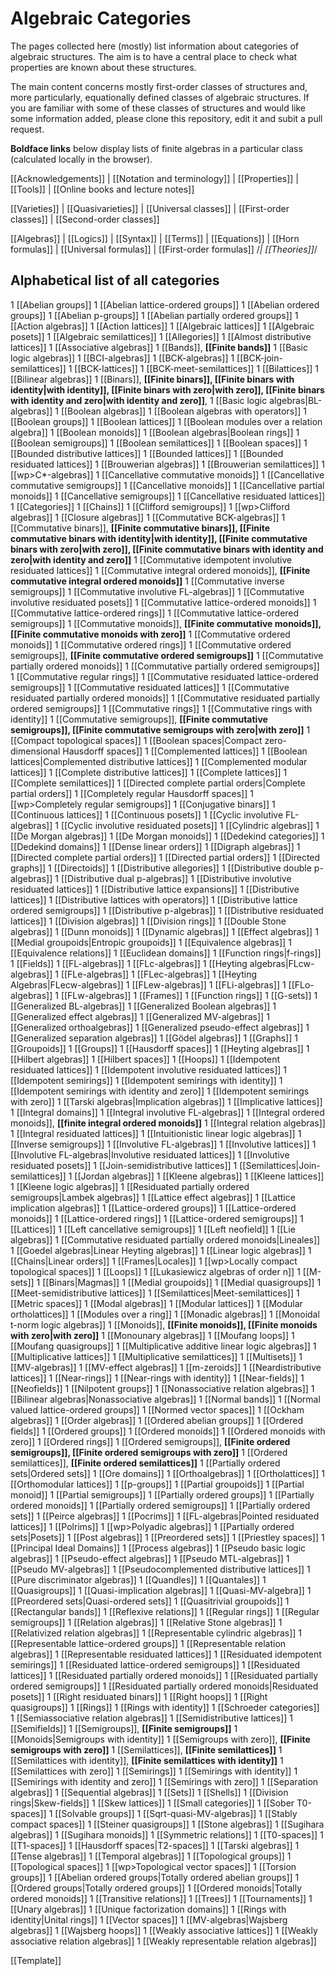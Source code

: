 # Algebraic Categories

The pages collected here (mostly) list information about categories of
algebraic structures. The aim is to have a central place to check
what properties are known about these structures. 

The main content concerns mostly first-order classes of 
structures and, more particularly, equationally defined classes of algebraic structures.
If you are familiar with some of these classes of structures and would like some information added, please clone this repository, edit it and subit a pull request.

**Boldface links** below display lists of finite algebras in a particular class (calculated locally in the browser).

[[Acknowledgements]] | [[Notation and terminology]] | [[Properties]] | [[Tools]] | [[Online books and lecture notes]]

[[Varieties]] | [[Quasivarieties]] | [[Universal classes]] | [[First-order classes]] | [[Second-order classes]] 

[[Algebras]] | [[Logics]] | [[Syntax]] | [[Terms]] | [[Equations]] | [[Horn formulas]] | [[Universal formulas]] | [[First-order formulas]] /*| [[Theories]]*/

## Alphabetical list of all categories
1 [[Abelian groups]]
1 [[Abelian lattice-ordered groups]]
1 [[Abelian ordered groups]]
1 [[Abelian p-groups]]
1 [[Abelian partially ordered groups]]
1 [[Action algebras]]
1 [[Action lattices]]
1 [[Algebraic lattices]]
1 [[Algebraic posets]]
1 [[Algebraic semilattices]]
1 [[Allegories]]
1 [[Almost distributive lattices]]
1 [[Associative algebras]]
1 [[Bands]], **[[Finite bands]]**
1 [[Basic logic algebras]]
1 [[BCI-algebras]]
1 [[BCK-algebras]]
1 [[BCK-join-semilattices]]
1 [[BCK-lattices]]
1 [[BCK-meet-semilattices]]
1 [[Bilattices]]
1 [[Bilinear algebras]]
1 [[Binars]], **[[Finite binars]], [[Finite binars with identity|with identity]], [[Finite binars with zero|with zero]], [[Finite binars with identity and zero|with identity and zero]]**, 
1 [[Basic logic algebras|BL-algebras]]
1 [[Boolean algebras]]
1 [[Boolean algebras with operators]]
1 [[Boolean groups]]
1 [[Boolean lattices]]
1 [[Boolean modules over a relation algebra]]
1 [[Boolean monoids]]
1 [[Boolean algebras|Boolean rings]]
1 [[Boolean semigroups]]
1 [[Boolean semilattices]]
1 [[Boolean spaces]]
1 [[Bounded distributive lattices]]
1 [[Bounded lattices]]
1 [[Bounded residuated lattices]]
1 [[Brouwerian algebras]]
1 [[Brouwerian semilattices]]
1 [[wp>C*-algebras]]
1 [[Cancellative commutative monoids]]
1 [[Cancellative commutative semigroups]]
1 [[Cancellative monoids]]
1 [[Cancellative partial monoids]]
1 [[Cancellative semigroups]]
1 [[Cancellative residuated lattices]]
1 [[Categories]]
1 [[Chains]]
1 [[Clifford semigroups]]
1 [[wp>Clifford algebras]]
1 [[Closure algebras]]
1 [[Commutative BCK-algebras]]
1 [[Commutative binars]], **[[Finite commutative binars]], [[Finite commutative binars with identity|with identity]], [[Finite commutative binars with zero|with zero]], [[Finite commutative binars with identity and zero|with identity and zero]]** 
1 [[Commutative idempotent involutive residuated lattices]]
1 [[Commutative integral ordered monoids]], **[[Finite commutative integral ordered monoids]]**
1 [[Commutative inverse semigroups]]
1 [[Commutative involutive FL-algebras]]
1 [[Commutative involutive residuated posets]]
1 [[Commutative lattice-ordered monoids]]
1 [[Commutative lattice-ordered rings]]
1 [[Commutative lattice-ordered semigroups]]
1 [[Commutative monoids]], **[[Finite commutative monoids]], [[Finite commutative monoids with zero]]**
1 [[Commutative ordered monoids]]
1 [[Commutative ordered rings]]
1 [[Commutative ordered semigroups]], **[[Finite commutative ordered semigroups]]**
1 [[Commutative partially ordered monoids]]
1 [[Commutative partially ordered semigroups]]
1 [[Commutative regular rings]]
1 [[Commutative residuated lattice-ordered semigroups]]
1 [[Commutative residuated lattices]]
1 [[Commutative residuated partially ordered monoids]]
1 [[Commutative residuated partially ordered semigroups]]
1 [[Commutative rings]]
1 [[Commutative rings with identity]]
1 [[Commutative semigroups]], **[[Finite commutative semigroups]], [[Finite commutative semigroups with zero|with zero]]**
1 [[Compact topological spaces]]
1 [[Boolean spaces|Compact zero-dimensional Hausdorff spaces]]
1 [[Complemented lattices]]
1 [[Boolean lattices|Complemented distributive lattices]]
1 [[Complemented modular lattices]]
1 [[Complete distributive lattices]]
1 [[Complete lattices]]
1 [[Complete semilattices]]
1 [[Directed complete partial orders|Complete partial orders]]
1 [[Completely regular Hausdorff spaces]]
1 [[wp>Completely regular semigroups]]
1 [[Conjugative binars]]
1 [[Continuous lattices]]
1 [[Continuous posets]]
1 [[Cyclic involutive FL-algebras]]
1 [[Cyclic involutive residuated posets]]
1 [[Cylindric algebras]]
1 [[De Morgan algebras]]
1 [[De Morgan monoids]]
1 [[Dedekind categories]]
1 [[Dedekind domains]]
1 [[Dense linear orders]]
1 [[Digraph algebras]]
1 [[Directed complete partial orders]]
1 [[Directed partial orders]]
1 [[Directed graphs]]
1 [[Directoids]]
1 [[Distributive allegories]]
1 [[Distributive double p-algebras]]
1 [[Distributive dual p-algebras]]
1 [[Distributive involutive residuated lattices]]
1 [[Distributive lattice expansions]]
1 [[Distributive lattices]]
1 [[Distributive lattices with operators]]
1 [[Distributive lattice ordered semigroups]]
1 [[Distributive p-algebras]]
1 [[Distributive residuated lattices]]
1 [[Division algebras]]
1 [[Division rings]]
1 [[Double Stone algebras]]
1 [[Dunn monoids]]
1 [[Dynamic algebras]]
1 [[Effect algebras]]
1 [[Medial groupoids|Entropic groupoids]]
1 [[Equivalence algebras]]
1 [[Equivalence relations]]
1 [[Euclidean domains]]
1 [[Function rings|f-rings]]
1 [[Fields]]
1 [[FL-algebras]]
1 [[FLc-algebras]]
1 [[Heyting algebras|FLcw-algebras]]
1 [[FLe-algebras]]
1 [[FLec-algebras]]
1 [[Heyting Algebras|FLecw-algebras]]
1 [[FLew-algebras]]
1 [[FLi-algebras]]
1 [[FLo-algebras]]
1 [[FLw-algebras]]
1 [[Frames]]
1 [[Function rings]]
1 [[G-sets]]
1 [[Generalized BL-algebras]]
1 [[Generalized Boolean algebras]]
1 [[Generalized effect algebras]]
1 [[Generalized MV-algebras]]
1 [[Generalized orthoalgebras]]
1 [[Generalized pseudo-effect algebras]]
1 [[Generalized separation algebras]]
1 [[Gödel algebras]]
1 [[Graphs]]
1 [[Groupoids]]
1 [[Groups]]
1 [[Hausdorff spaces]]
1 [[Heyting algebras]]
1 [[Hilbert algebras]]
1 [[Hilbert spaces]]
1 [[Hoops]]
1 [[Idempotent residuated lattices]]
1 [[Idempotent involutive residuated lattices]]
1 [[Idempotent semirings]]
1 [[Idempotent semirings with identity]]
1 [[Idempotent semirings with identity and zero]]
1 [[Idempotent semirings with zero]]
1 [[Tarski algebras|Implication algebras]]
1 [[Implicative lattices]]
1 [[Integral domains]]
1 [[Integral involutive FL-algebras]]
1 [[Integral ordered monoids]], **[[finite integral ordered monoids]]**
1 [[Integral relation algebras]]
1 [[Integral residuated lattices]]
1 [[Intuitionistic linear logic algebras]]
1 [[Inverse semigroups]]
1 [[Involutive FL-algebras]]
1 [[Involutive lattices]]
1 [[Involutive FL-algebras|Involutive residuated lattices]]
1 [[Involutive residuated posets]]
1 [[Join-semidistributive lattices]]
1 [[Semilattices|Join-semilattices]]
1 [[Jordan algebras]]
1 [[Kleene algebras]]
1 [[Kleene lattices]]
1 [[Kleene logic algebras]]
1 [[Residuated partially ordered semigroups|Lambek algebras]]
1 [[Lattice effect algebras]]
1 [[Lattice implication algebras]]
1 [[Lattice-ordered groups]]
1 [[Lattice-ordered monoids]]
1 [[Lattice-ordered rings]]
1 [[Lattice-ordered semigroups]]
1 [[Lattices]]
1 [[Left cancellative semigroups]]
1 [[Left neofield]]
1 [[Lie algebras]]
1 [[Commutative residuated partially ordered monoids|Lineales]]
1 [[Goedel algebras|Linear Heyting algebras]]
1 [[Linear logic algebras]]
1 [[Chains|Linear orders]]
1 [[Frames|Locales]]
1 [[wp>Locally compact topological spaces]]
1 [[Loops]]
1 [[Lukasiewicz algebras of order n]]
1 [[M-sets]]
1 [[Binars|Magmas]]
1 [[Medial groupoids]]
1 [[Medial quasigroups]]
1 [[Meet-semidistributive lattices]]
1 [[Semilattices|Meet-semilattices]]
1 [[Metric spaces]]
1 [[Modal algebras]]
1 [[Modular lattices]]
1 [[Modular ortholattices]]
1 [[Modules over a ring]]
1 [[Monadic algebras]]
1 [[Monoidal t-norm logic algebras]]
1 [[Monoids]], **[[Finite monoids]], [[Finite monoids with zero|with zero]]**
1 [[Monounary algebras]]
1 [[Moufang loops]]
1 [[Moufang quasigroups]]
1 [[Multiplicative additive linear logic algebras]]
1 [[Multiplicative lattices]]
1 [[Multiplicative semilattices]]
1 [[Multisets]]
1 [[MV-algebras]]
1 [[MV-effect algebras]]
1 [[m-zeroids]]
1 [[Neardistributive lattices]]
1 [[Near-rings]]
1 [[Near-rings with identity]]
1 [[Near-fields]]
1 [[Neofields]]
1 [[Nilpotent groups]]
1 [[Nonassociative relation algebras]]
1 [[Bilinear algebras|Nonassociative algebras]]
1 [[Normal bands]]
1 [[Normal valued lattice-ordered groups]]
1 [[Normed vector spaces]]
1 [[Ockham algebras]]
1 [[Order algebras]]
1 [[Ordered abelian groups]]
1 [[Ordered fields]]
1 [[Ordered groups]]
1 [[Ordered monoids]]
1 [[Ordered monoids with zero]]
1 [[Ordered rings]]
1 [[Ordered semigroups]], **[[Finite ordered semigroups]], [[Finite ordered semigroups with zero]]**
1 [[Ordered semilattices]], **[[Finite ordered semilattices]]**
1 [[Partially ordered sets|Ordered sets]]
1 [[Ore domains]]
1 [[Orthoalgebras]]
1 [[Ortholattices]]
1 [[Orthomodular lattices]]
1 [[p-groups]]
1 [[Partial groupoids]]
1 [[Partial monoid]]
1 [[Partial semigroups]]
1 [[Partially ordered groups]]
1 [[Partially ordered monoids]]
1 [[Partially ordered semigroups]]
1 [[Partially ordered sets]]
1 [[Peirce algebras]]
1 [[Pocrims]]
1 [[FL-algebras|Pointed residuated lattices]]
1 [[Polrims]]
1 [[wp>Polyadic algebras]]
1 [[Partially ordered sets|Posets]]
1 [[Post algebras]]
1 [[Preordered sets]]
1 [[Priestley spaces]]
1 [[Principal Ideal Domains]]
1 [[Process algebras]]
1 [[Pseudo basic logic algebras]]
1 [[Pseudo-effect algebras]]
1 [[Pseudo MTL-algebras]]
1 [[Pseudo MV-algebras]]
1 [[Pseudocomplemented distributive lattices]]
1 [[Pure discriminator algebras]]
1 [[Quandles]]
1 [[Quantales]]
1 [[Quasigroups]]
1 [[Quasi-implication algebras]]
1 [[Quasi-MV-algebra]]
1 [[Preordered sets|Quasi-ordered sets]]
1 [[Quasitrivial groupoids]]
1 [[Rectangular bands]]
1 [[Reflexive relations]]
1 [[Regular rings]]
1 [[Regular semigroups]]
1 [[Relation algebras]]
1 [[Relative Stone algebras]]
1 [[Relativized relation algebras]]
1 [[Representable cylindric algebras]]
1 [[Representable lattice-ordered groups]]
1 [[Representable relation algebras]]
1 [[Representable residuated lattices]]
1 [[Residuated idempotent semirings]]
1 [[Residuated lattice-ordered semigroups]]
1 [[Residuated lattices]]
1 [[Residuated partially ordered monoids]]
1 [[Residuated partially ordered semigroups]]
1 [[Residuated partially ordered monoids|Residuated posets]]
1 [[Right residuated binars]]
1 [[Right hoops]]
1 [[Right quasigroups]]
1 [[Rings]]
1 [[Rings with identity]]
1 [[Schroeder categories]]
1 [[Semiassociative relation algebras]]
1 [[Semidistributive lattices]]
1 [[Semifields]]
1 [[Semigroups]], **[[Finite semigroups]]**
1 [[Monoids|Semigroups with identity]]
1 [[Semigroups with zero]], **[[Finite semigroups with zero]]**
1 [[Semilattices]], **[[Finite semilattices]]**
1 [[Semilattices with identity]], **[[Finite semilattices with identity]]**
1 [[Semilattices with zero]]
1 [[Semirings]]
1 [[Semirings with identity]]
1 [[Semirings with identity and zero]]
1 [[Semirings with zero]]
1 [[Separation algebras]]
1 [[Sequential algebras]]
1 [[Sets]]
1 [[Shells]]
1 [[Division rings|Skew-fields]]
1 [[Skew lattices]]
1 [[Small categories]]
1 [[Sober T0-spaces]]
1 [[Solvable groups]]
1 [[Sqrt-quasi-MV-algebras]]
1 [[Stably compact spaces]]
1 [[Steiner quasigroups]]
1 [[Stone algebras]]
1 [[Sugihara algebras]]
1 [[Sugihara monoids]]
1 [[Symmetric relations]]
1 [[T0-spaces]]
1 [[T1-spaces]]
1 [[Hausdorff spaces|T2-spaces]]
1 [[Tarski algebras]]
1 [[Tense algebras]]
1 [[Temporal algebras]]
1 [[Topological groups]]
1 [[Topological spaces]]
1 [[wp>Topological vector spaces]]
1 [[Torsion groups]]
1 [[Abelian ordered groups|Totally ordered abelian groups]]
1 [[Ordered groups|Totally ordered groups]]
1 [[Ordered monoids|Totally ordered monoids]]
1 [[Transitive relations]]
1 [[Trees]]
1 [[Tournaments]]
1 [[Unary algebras]]
1 [[Unique factorization domains]]
1 [[Rings with identity|Unital rings]]
1 [[Vector spaces]]
1 [[MV-algebras|Wajsberg algebras]]
1 [[Wajsberg hoops]]
1 [[Weakly associative lattices]]
1 [[Weakly associative relation algebras]]
1 [[Weakly representable relation algebras]]

[[Template]]
